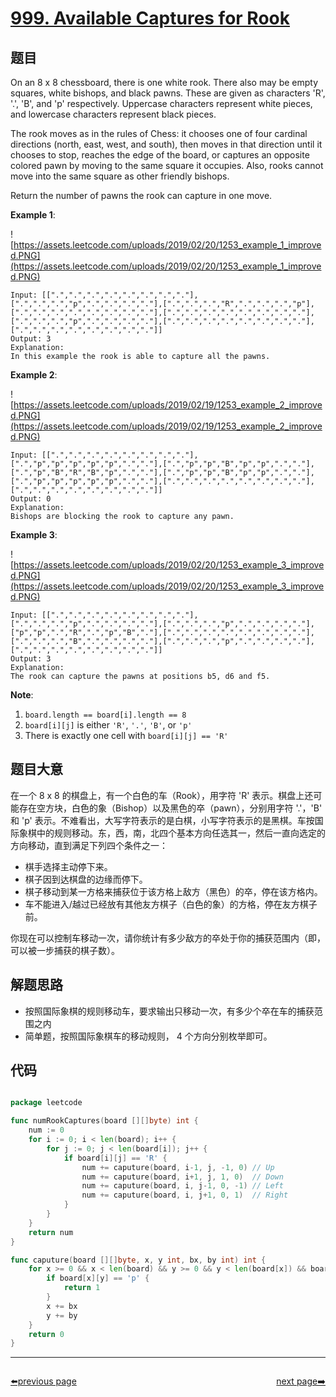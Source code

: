 # [999. Available Captures for Rook](https://leetcode.com/problems/available-captures-for-rook/)


## 题目

On an 8 x 8 chessboard, there is one white rook. There also may be empty squares, white bishops, and black pawns. These are given as characters 'R', '.', 'B', and 'p' respectively. Uppercase characters represent white pieces, and lowercase characters represent black pieces.

The rook moves as in the rules of Chess: it chooses one of four cardinal directions (north, east, west, and south), then moves in that direction until it chooses to stop, reaches the edge of the board, or captures an opposite colored pawn by moving to the same square it occupies. Also, rooks cannot move into the same square as other friendly bishops.

Return the number of pawns the rook can capture in one move.

**Example 1**:

![https://assets.leetcode.com/uploads/2019/02/20/1253_example_1_improved.PNG](https://assets.leetcode.com/uploads/2019/02/20/1253_example_1_improved.PNG)

```
Input: [[".",".",".",".",".",".",".","."],[".",".",".","p",".",".",".","."],[".",".",".","R",".",".",".","p"],[".",".",".",".",".",".",".","."],[".",".",".",".",".",".",".","."],[".",".",".","p",".",".",".","."],[".",".",".",".",".",".",".","."],[".",".",".",".",".",".",".","."]]
Output: 3
Explanation: 
In this example the rook is able to capture all the pawns.
```

**Example 2**:

![https://assets.leetcode.com/uploads/2019/02/19/1253_example_2_improved.PNG](https://assets.leetcode.com/uploads/2019/02/19/1253_example_2_improved.PNG)

```
Input: [[".",".",".",".",".",".",".","."],[".","p","p","p","p","p",".","."],[".","p","p","B","p","p",".","."],[".","p","B","R","B","p",".","."],[".","p","p","B","p","p",".","."],[".","p","p","p","p","p",".","."],[".",".",".",".",".",".",".","."],[".",".",".",".",".",".",".","."]]
Output: 0
Explanation: 
Bishops are blocking the rook to capture any pawn.
```

**Example 3**:

![https://assets.leetcode.com/uploads/2019/02/20/1253_example_3_improved.PNG](https://assets.leetcode.com/uploads/2019/02/20/1253_example_3_improved.PNG)

```
Input: [[".",".",".",".",".",".",".","."],[".",".",".","p",".",".",".","."],[".",".",".","p",".",".",".","."],["p","p",".","R",".","p","B","."],[".",".",".",".",".",".",".","."],[".",".",".","B",".",".",".","."],[".",".",".","p",".",".",".","."],[".",".",".",".",".",".",".","."]]
Output: 3
Explanation: 
The rook can capture the pawns at positions b5, d6 and f5.
```

**Note**:

1. `board.length == board[i].length == 8`
2. `board[i][j]` is either `'R'`, `'.'`, `'B'`, or `'p'`
3. There is exactly one cell with `board[i][j] == 'R'`

## 题目大意

在一个 8 x 8 的棋盘上，有一个白色的车（Rook），用字符 'R' 表示。棋盘上还可能存在空方块，白色的象（Bishop）以及黑色的卒（pawn），分别用字符 '.'，'B' 和 'p' 表示。不难看出，大写字符表示的是白棋，小写字符表示的是黑棋。车按国际象棋中的规则移动。东，西，南，北四个基本方向任选其一，然后一直向选定的方向移动，直到满足下列四个条件之一：

- 棋手选择主动停下来。
- 棋子因到达棋盘的边缘而停下。
- 棋子移动到某一方格来捕获位于该方格上敌方（黑色）的卒，停在该方格内。
- 车不能进入/越过已经放有其他友方棋子（白色的象）的方格，停在友方棋子前。

你现在可以控制车移动一次，请你统计有多少敌方的卒处于你的捕获范围内（即，可以被一步捕获的棋子数）。

## 解题思路

- 按照国际象棋的规则移动车，要求输出只移动一次，有多少个卒在车的捕获范围之内
- 简单题，按照国际象棋车的移动规则， 4 个方向分别枚举即可。

## 代码

```go

package leetcode

func numRookCaptures(board [][]byte) int {
	num := 0
	for i := 0; i < len(board); i++ {
		for j := 0; j < len(board[i]); j++ {
			if board[i][j] == 'R' {
				num += caputure(board, i-1, j, -1, 0) // Up
				num += caputure(board, i+1, j, 1, 0)  // Down
				num += caputure(board, i, j-1, 0, -1) // Left
				num += caputure(board, i, j+1, 0, 1)  // Right
			}
		}
	}
	return num
}

func caputure(board [][]byte, x, y int, bx, by int) int {
	for x >= 0 && x < len(board) && y >= 0 && y < len(board[x]) && board[x][y] != 'B' {
		if board[x][y] == 'p' {
			return 1
		}
		x += bx
		y += by
	}
	return 0
}

```



----------------------------------------------
<div style="display: flex;justify-content: space-between;align-items: center;">
<p><a href="https://books.halfrost.com/leetcode/ChapterFour/0900~0999/0997.Find-the-Town-Judge/">⬅️previous page</a></p>
<p><a href="https://books.halfrost.com/leetcode/ChapterFour/1000~1099/1002.Find-Common-Characters/">next page➡️</a></p>
</div>
